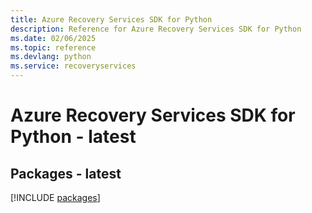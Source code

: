 ```yaml
---
title: Azure Recovery Services SDK for Python
description: Reference for Azure Recovery Services SDK for Python
ms.date: 02/06/2025
ms.topic: reference
ms.devlang: python
ms.service: recoveryservices
---
```

# Azure Recovery Services SDK for Python - latest
## Packages - latest
[!INCLUDE [packages](recovery-services-index.md)]